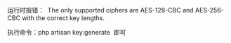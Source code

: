 运行时报错：  
The only supported ciphers are AES-128-CBC and AES-256-CBC with the correct key lengths.  

执行命令：php artisan key:generate  即可  
